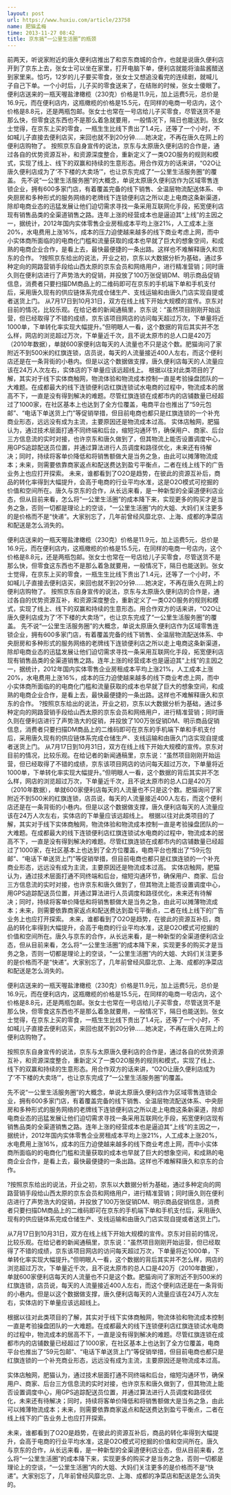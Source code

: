 ```yaml
---
layout: post
url: https://www.huxiu.com/article/23758
name: 肥猫孟梅
time: 2013-11-27 08:42
title: 京东搞“一公里生活圈”的瓶颈
---
```

前两天，听说家附近的唐久便利店推出了和京东商城的合作，也就是说唐久便利店开到了京东上去，张女士可以坐在家里，打开电脑下单，便利店就能将油盐酱醋送到家里来。恰巧，12岁的儿子要买零食，张女士又想追没看完的连续剧，就喊儿子自己下单。一个小时后，儿子买的零食送来了，在结账的时候，张女士傻眼了。 便利店送来的一瓶天喔盐津橄榄（230克）价格是11.9元，加上运费5元，总价是16.9元，而在便利店内，这瓶橄榄的价格是15.5元，在同样的电商一号店内，这个价格是8.8元，还是两瓶包邮。张女士也常在一号店给儿子买零食，尽管送货不是那么快，但零食这东西也不是那么着急就要用，一般情况下，隔日也能送到。张女士觉得，在京东上买的零食，一瓶生生比线下贵出了1.4元，还等了一个小时，不如喊儿子直接去便利店买，来回也就不到20分钟……她决定，不再在唐久在网上的便利店购物了。 按照京东自身宣传的说法，京东与太原唐久便利店的合作是，通过各自的优势资源互补，和资源深度整合，重新定义了一类O2O服务的规则和模式，实现了线上、线下的双赢和持续的生意形态。用合作双方的话来讲，“O2O让唐久便利店成为了‘不下楼的大卖场’”，也让京东完成了“一公里生活服务圈”的覆盖。 先不说“一公里生活服务圈”的大概念，单说太原唐久便利店作为区域零售连锁企业，拥有600多家门店，有着覆盖完备的线下销售、全温层物流配送体系、中央厨房和多种形式的服务网络的老牌线下连锁便利店之所以走上电商这条新渠道，除却电商业态的迅猛发展让他们迫切需求寻找一条采用互联网化手段，拓宽便利店现有销售品类的全渠道销售之路。连年上涨的经营成本也是逼迫其“上线”的主因之一，据统计，2012年国内实体零售企业房租成本平均上涨21%，人工成本上涨20%，水电费用上涨16%，成本的压力迫使越来越多的线下商业考虑上网，而中小实体商所面临的的电商化门槛和流量获取的成本也早就了巨大的想象空间，和成熟的电商企业合作，是看上去，最快最便捷的一条出路。这样也不难解释唐久和京东的合作。 ?按照京东给出的说法，开业之初，京东以大数据分析为基础，通过多种定向的网路营销手段给山西太原的京东会员和网络用户，进行精准营销；同时唐久则在便利店进行了声势浩大的促销，并投放了100万张促销DM、明示商品促销信息，消费者只要扫描DM商品上的二维码即可在京东的手机端下单和手机支付后，采用唐久现有的供应链体系完成仓储生产、支线运输和由唐久门店实现自提或者送货上门。 从7月17日到10月31日，双方在线上线下开始大规模的宣传。京东对目前的情况，比较乐观。在给记者的新闻通稿里，京东说：“虽然项目刚刚开始运营，但已经取得了不错的成绩，京东该项目网店的访问每天超过万次，下单量将近1000单，下单转化率实现大幅提升。”但明眼人一看，这个数据的背后其实并不怎么样，网店的浏览超过万次，下单量近千次，且不说太原市的总人口是420万（2010年数据），单就600家便利店每天的人流量也不只是这个数。肥猫询问了家附近不到500米的红旗连锁，店员说，每天的人流量接近400人左右，而这个便利店还是在一条背街的小巷内。但是以这个数据做支撑，唐久便利店每天的人流量应该在24万人次左右，实体店的下单量应该远超线上。 根据以往对此类项目的了解，其实对于线下实体商触网，物流体验和物流成本控制一直是考验操盘团队的一大难题。在成都最大的线下连锁便利店红旗连锁试水电商的过程中，物流成本的居高不下，一直是没有得到解决的难题。尽管红旗连锁在成都市内的店铺数量已经超过了1000家，在社区基本上也达到了全方位覆盖，电商平台也推出了“59元包邮”、“电话下单送货上门”等促销举措，但目前电商也都只是红旗连锁的一个补充商业形态，远远没有成为主流，主要原因还是物流成本过高。 实体店触网，肥猫认为，通过技术层面打通不同终端和后台，缩短沟通环节，确保用户、商家、后台三方信息流的实时对接，也许京东和唐久做到了，但其物流上能否设置调度中心，用GPS追踪配送员位置，并通过算法进行人员调度和路径优化，未来还有待解决；同时，持续将客单价降低和将销售额做大是当务之急，由此可以摊薄物流成本；未来，则需要依靠商家返点和配送费达到盈亏平衡点，二者在线上线下的广告业务上也应打开探索。 未来，谁都看到了O2O是趋势，在彼此的资源互补后，商品的转化率得到大幅提升，会高于电商的行业平均水准，这是O2O模式可挖掘的价值和空间所在。唐久与京东的合作，从长远来看，是一种新型的全渠道便利店业态，但从目前来看，怎么将“一公里生活圈”的成本降下来，实现更多的购买才是当务之急，否则一切都是理论上的空谈，“一公里生活圈”内的大姐、大妈们关注更多的是价格而不是“快递”。大家别忘了，几年前曾经风靡北京、上海、成都的净菜店和配送是怎么消失的。

便利店送来的一瓶天喔盐津橄榄（230克）价格是11.9元，加上运费5元，总价是16.9元，而在便利店内，这瓶橄榄的价格是15.5元，在同样的电商一号店内，这个价格是8.8元，还是两瓶包邮。张女士也常在一号店给儿子买零食，尽管送货不是那么快，但零食这东西也不是那么着急就要用，一般情况下，隔日也能送到。张女士觉得，在京东上买的零食，一瓶生生比线下贵出了1.4元，还等了一个小时，不如喊儿子直接去便利店买，来回也就不到20分钟……她决定，不再在唐久在网上的便利店购物了。 按照京东自身宣传的说法，京东与太原唐久便利店的合作是，通过各自的优势资源互补，和资源深度整合，重新定义了一类O2O服务的规则和模式，实现了线上、线下的双赢和持续的生意形态。用合作双方的话来讲，“O2O让唐久便利店成为了‘不下楼的大卖场’”，也让京东完成了“一公里生活服务圈”的覆盖。 先不说“一公里生活服务圈”的大概念，单说太原唐久便利店作为区域零售连锁企业，拥有600多家门店，有着覆盖完备的线下销售、全温层物流配送体系、中央厨房和多种形式的服务网络的老牌线下连锁便利店之所以走上电商这条新渠道，除却电商业态的迅猛发展让他们迫切需求寻找一条采用互联网化手段，拓宽便利店现有销售品类的全渠道销售之路。连年上涨的经营成本也是逼迫其“上线”的主因之一，据统计，2012年国内实体零售企业房租成本平均上涨21%，人工成本上涨20%，水电费用上涨16%，成本的压力迫使越来越多的线下商业考虑上网，而中小实体商所面临的的电商化门槛和流量获取的成本也早就了巨大的想象空间，和成熟的电商企业合作，是看上去，最快最便捷的一条出路。这样也不难解释唐久和京东的合作。 ?按照京东给出的说法，开业之初，京东以大数据分析为基础，通过多种定向的网路营销手段给山西太原的京东会员和网络用户，进行精准营销；同时唐久则在便利店进行了声势浩大的促销，并投放了100万张促销DM、明示商品促销信息，消费者只要扫描DM商品上的二维码即可在京东的手机端下单和手机支付后，采用唐久现有的供应链体系完成仓储生产、支线运输和由唐久门店实现自提或者送货上门。 从7月17日到10月31日，双方在线上线下开始大规模的宣传。京东对目前的情况，比较乐观。在给记者的新闻通稿里，京东说：“虽然项目刚刚开始运营，但已经取得了不错的成绩，京东该项目网店的访问每天超过万次，下单量将近1000单，下单转化率实现大幅提升。”但明眼人一看，这个数据的背后其实并不怎么样，网店的浏览超过万次，下单量近千次，且不说太原市的总人口是420万（2010年数据），单就600家便利店每天的人流量也不只是这个数。肥猫询问了家附近不到500米的红旗连锁，店员说，每天的人流量接近400人左右，而这个便利店还是在一条背街的小巷内。但是以这个数据做支撑，唐久便利店每天的人流量应该在24万人次左右，实体店的下单量应该远超线上。 根据以往对此类项目的了解，其实对于线下实体商触网，物流体验和物流成本控制一直是考验操盘团队的一大难题。在成都最大的线下连锁便利店红旗连锁试水电商的过程中，物流成本的居高不下，一直是没有得到解决的难题。尽管红旗连锁在成都市内的店铺数量已经超过了1000家，在社区基本上也达到了全方位覆盖，电商平台也推出了“59元包邮”、“电话下单送货上门”等促销举措，但目前电商也都只是红旗连锁的一个补充商业形态，远远没有成为主流，主要原因还是物流成本过高。 实体店触网，肥猫认为，通过技术层面打通不同终端和后台，缩短沟通环节，确保用户、商家、后台三方信息流的实时对接，也许京东和唐久做到了，但其物流上能否设置调度中心，用GPS追踪配送员位置，并通过算法进行人员调度和路径优化，未来还有待解决；同时，持续将客单价降低和将销售额做大是当务之急，由此可以摊薄物流成本；未来，则需要依靠商家返点和配送费达到盈亏平衡点，二者在线上线下的广告业务上也应打开探索。 未来，谁都看到了O2O是趋势，在彼此的资源互补后，商品的转化率得到大幅提升，会高于电商的行业平均水准，这是O2O模式可挖掘的价值和空间所在。唐久与京东的合作，从长远来看，是一种新型的全渠道便利店业态，但从目前来看，怎么将“一公里生活圈”的成本降下来，实现更多的购买才是当务之急，否则一切都是理论上的空谈，“一公里生活圈”内的大姐、大妈们关注更多的是价格而不是“快递”。大家别忘了，几年前曾经风靡北京、上海、成都的净菜店和配送是怎么消失的。

便利店送来的一瓶天喔盐津橄榄（230克）价格是11.9元，加上运费5元，总价是16.9元，而在便利店内，这瓶橄榄的价格是15.5元，在同样的电商一号店内，这个价格是8.8元，还是两瓶包邮。张女士也常在一号店给儿子买零食，尽管送货不是那么快，但零食这东西也不是那么着急就要用，一般情况下，隔日也能送到。张女士觉得，在京东上买的零食，一瓶生生比线下贵出了1.4元，还等了一个小时，不如喊儿子直接去便利店买，来回也就不到20分钟……她决定，不再在唐久在网上的便利店购物了。

按照京东自身宣传的说法，京东与太原唐久便利店的合作是，通过各自的优势资源互补，和资源深度整合，重新定义了一类O2O服务的规则和模式，实现了线上、线下的双赢和持续的生意形态。用合作双方的话来讲，“O2O让唐久便利店成为了‘不下楼的大卖场’”，也让京东完成了“一公里生活服务圈”的覆盖。

先不说“一公里生活服务圈”的大概念，单说太原唐久便利店作为区域零售连锁企业，拥有600多家门店，有着覆盖完备的线下销售、全温层物流配送体系、中央厨房和多种形式的服务网络的老牌线下连锁便利店之所以走上电商这条新渠道，除却电商业态的迅猛发展让他们迫切需求寻找一条采用互联网化手段，拓宽便利店现有销售品类的全渠道销售之路。连年上涨的经营成本也是逼迫其“上线”的主因之一，据统计，2012年国内实体零售企业房租成本平均上涨21%，人工成本上涨20%，水电费用上涨16%，成本的压力迫使越来越多的线下商业考虑上网，而中小实体商所面临的的电商化门槛和流量获取的成本也早就了巨大的想象空间，和成熟的电商企业合作，是看上去，最快最便捷的一条出路。这样也不难解释唐久和京东的合作。

?按照京东给出的说法，开业之初，京东以大数据分析为基础，通过多种定向的网路营销手段给山西太原的京东会员和网络用户，进行精准营销；同时唐久则在便利店进行了声势浩大的促销，并投放了100万张促销DM、明示商品促销信息，消费者只要扫描DM商品上的二维码即可在京东的手机端下单和手机支付后，采用唐久现有的供应链体系完成仓储生产、支线运输和由唐久门店实现自提或者送货上门。

从7月17日到10月31日，双方在线上线下开始大规模的宣传。京东对目前的情况，比较乐观。在给记者的新闻通稿里，京东说：“虽然项目刚刚开始运营，但已经取得了不错的成绩，京东该项目网店的访问每天超过万次，下单量将近1000单，下单转化率实现大幅提升。”但明眼人一看，这个数据的背后其实并不怎么样，网店的浏览超过万次，下单量近千次，且不说太原市的总人口是420万（2010年数据），单就600家便利店每天的人流量也不只是这个数。肥猫询问了家附近不到500米的红旗连锁，店员说，每天的人流量接近400人左右，而这个便利店还是在一条背街的小巷内。但是以这个数据做支撑，唐久便利店每天的人流量应该在24万人次左右，实体店的下单量应该远超线上。

根据以往对此类项目的了解，其实对于线下实体商触网，物流体验和物流成本控制一直是考验操盘团队的一大难题。在成都最大的线下连锁便利店红旗连锁试水电商的过程中，物流成本的居高不下，一直是没有得到解决的难题。尽管红旗连锁在成都市内的店铺数量已经超过了1000家，在社区基本上也达到了全方位覆盖，电商平台也推出了“59元包邮”、“电话下单送货上门”等促销举措，但目前电商也都只是红旗连锁的一个补充商业形态，远远没有成为主流，主要原因还是物流成本过高。

实体店触网，肥猫认为，通过技术层面打通不同终端和后台，缩短沟通环节，确保用户、商家、后台三方信息流的实时对接，也许京东和唐久做到了，但其物流上能否设置调度中心，用GPS追踪配送员位置，并通过算法进行人员调度和路径优化，未来还有待解决；同时，持续将客单价降低和将销售额做大是当务之急，由此可以摊薄物流成本；未来，则需要依靠商家返点和配送费达到盈亏平衡点，二者在线上线下的广告业务上也应打开探索。

未来，谁都看到了O2O是趋势，在彼此的资源互补后，商品的转化率得到大幅提升，会高于电商的行业平均水准，这是O2O模式可挖掘的价值和空间所在。唐久与京东的合作，从长远来看，是一种新型的全渠道便利店业态，但从目前来看，怎么将“一公里生活圈”的成本降下来，实现更多的购买才是当务之急，否则一切都是理论上的空谈，“一公里生活圈”内的大姐、大妈们关注更多的是价格而不是“快递”。大家别忘了，几年前曾经风靡北京、上海、成都的净菜店和配送是怎么消失的。

